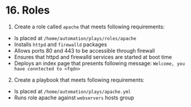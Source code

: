 # 16. Roles

1. Create a role called `apache` that meets following requirements:
* Is placed at `/home/automation/plays/roles/apache`
* Installs `httpd` and `firewalld` packages
* Allows ports 80 and 443 to be accessible through firewall
* Ensures that httpd and firewalld services are started at boot time
* Deploys an index page that presents following message: `Welcome, you have conntected to <fqdn>`

2. Create a playbook that meets following requirements:
* Is placed at `/home/automation/plays/apache.yml`
* Runs role apache against `webservers` hosts group